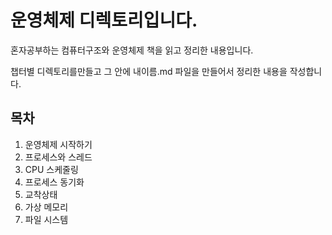 # 운영체제 디렉토리입니다.

혼자공부하는 컴퓨터구조와 운영체제 책을 읽고 정리한 내용입니다.

챕터별 디렉토리를만들고 그 안에 내이름.md 파일을 만들어서 정리한 내용을 작성합니다.

## 목차

1. 운영체제 시작하기
2. 프로세스와 스레드
3. CPU 스케줄링
4. 프로세스 동기화
5. 교착상태
6. 가상 메모리
7. 파일 시스템
